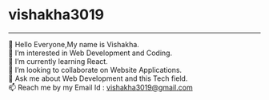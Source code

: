 # vishakha3019
_______________________________________________________________________________________________________________________________________________________________________________
👋 Hello Everyone,My name is Vishakha.<br/>
🔭 I’m interested in Web Development and Coding.<br/>
🌱 I’m currently learning React. <br/>
👯 I’m looking to collaborate on Website Applications.<br/>
💬 Ask me about Web Development and this Tech field.<br/>
📫 Reach me by my Email Id : vishakha3019@gmail.com <br/>
